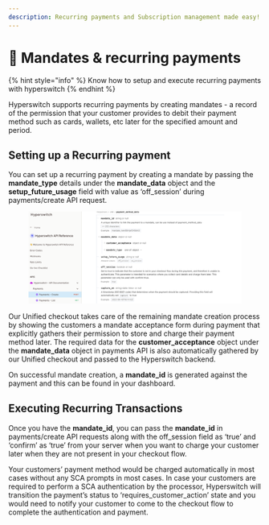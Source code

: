 ```yaml
---
description: Recurring payments and Subscription management made easy!
---
```


# 🔁 Mandates & recurring payments

{% hint style="info" %}
Know how to setup and execute recurring payments with hyperswitch
{% endhint %}

Hyperswitch supports recurring payments by creating mandates - a record of the permission that your customer provides to debit their payment method such as cards, wallets, etc later for the specified amount and period.

## Setting up a Recurring payment

You can set up a recurring payment by creating a mandate by passing the **mandate\_type** details under the **mandate\_data** object and the **setup\_future\_usage** field with value as ‘off\_session’ during payments/create API request.

<figure><img src="../.gitbook/assets/mandates_1.png" alt=""><figcaption></figcaption></figure>

Our Unified checkout takes care of the remaining mandate creation process by showing the customers a mandate acceptance form during payment that explicitly gathers their permission to store and charge their payment method later. The required data for the **customer\_acceptance** object under the **mandate\_data** object in payments API is also automatically gathered by our Unified checkout and passed to the Hyperswitch backend.

On successful mandate creation, a **mandate\_id** is generated against the payment and this can be found in your dashboard.

## Executing Recurring Transactions

Once you have the **mandate\_id**, you can pass the **mandate\_id** in payments/create API requests along with the off\_session field as ‘true’ and ‘confirm’ as ‘true’ from your server when you want to charge your customer later when they are not present in your checkout flow.

Your customers’ payment method would be charged automatically in most cases without any SCA prompts in most cases. In case your customers are required to perform a SCA authentication by the processor, Hyperswitch will transition the payment’s status to ‘requires\_customer\_action’ state and you would need to notify your customer to come to the checkout flow to complete the authentication and payment.
